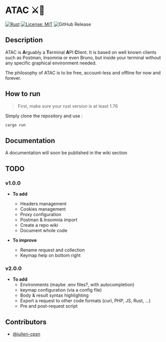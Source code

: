 ATAC ⚔📩
===

[![Rust](https://github.com/Julien-cpsn/ATAC/actions/workflows/rust.yml/badge.svg)](https://github.com/Julien-cpsn/ATAC/actions/workflows/rust.yml)
[![License: MIT](https://img.shields.io/badge/License-MIT-yellow.svg)](https://opensource.org/licenses/MIT)
![GitHub Release](https://img.shields.io/github/v/release/julien-cpsn/ATAC?link=https%3A%2F%2Fgithub.com%2FJulien-cpsn%2FATAC%2Freleases%2Flatest)

## Description

ATAC is **A**rguably a **T**erminal **A**PI **C**lient. It is based on well known clients such as Postman, Insomnia or even Bruno, but inside your terminal without any specific graphical environment needed.

The philosophy of ATAC is to be free, account-less and offline for now and forever.

## How to run

> First, make sure your rust version is at least 1.76

Simply clone the repository and use :

```bash
cargo run
```

## Documentation

A documentation will soon be published in the wiki section

## TODO

### v1.0.0

- **To add**
  - Headers management
  - Cookies management
  - Proxy configuration
  - Postman & Insomnia import
  - Create a repo wiki
  - Document whole code

- **To improve**
  - Rename request and collection
  - Keymap help on bottom right

### v2.0.0

- **To add**
  - Environments (maybe .env files?, with autocompletion)
  - keymap configuration (via a config file)
  - Body & result syntax highlighting
  - Export a request to other code formats (curl, PHP, JS, Rust, ...)
  - Pre and post-request script

## Contributors

- [@julien-cpsn](https://github.com/julien-cpsn)